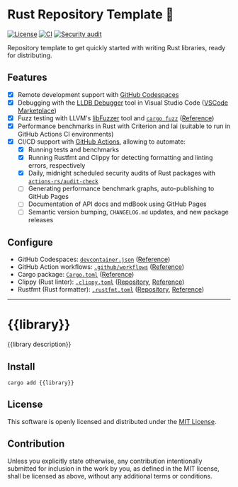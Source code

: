 # Rust Repository Template 🦀
[![License](https://img.shields.io/badge/license-MIT-green)](./LICENSE)
[![CI](https://github.com/nlp-rs/rust-template/actions/workflows/main.yml/badge.svg)](https://github.com/nlp-rs/rust-template/actions/workflows/main.yml)
[![Security audit](https://github.com/nlp-rs/rust-template/actions/workflows/security-audit.yml/badge.svg)](https://github.com/nlp-rs/rust-template/actions/workflows/security-audit.yml)

Repository template to get quickly started with writing Rust libraries, ready for distributing.

## Features
 - [x] Remote development support with [GitHub Codespaces](https://github.com/features/codespaces)
 - [x] Debugging with the [LLDB Debugger](https://lldb.llvm.org/) tool in Visual Studio Code ([VSCode Marketplace](https://marketplace.visualstudio.com/items?itemName=vadimcn.vscode-lldb))
 - [x] Fuzz testing with LLVM's [libFuzzer](https://llvm.org/docs/LibFuzzer.html) tool and [`cargo fuzz`](https://github.com/rust-fuzz/cargo-fuzz) ([Reference](https://rust-fuzz.github.io/book/introduction.html))
 - [x] Performance benchmarks in Rust with Criterion and Iai (suitable to run in GitHub Actions CI environments)
 - [x] CI/CD support with [GitHub Actions](https://github.com/features/actions), allowing to automate:
   - [x] Running tests and benchmarks
   - [x] Running Rustfmt and Clippy for detecting formatting and linting errors, respectively
   - [x] Daily, midnight scheduled security audits of Rust packages with [`actions-rs/audit-check`](https://github.com/actions-rs/audit-check)
   - [ ] Generating performance benchmark graphs, auto-publishing to GitHub Pages
   - [ ] Documentation of API docs and mdBook using GitHub Pages
   - [ ] Semantic version bumping, `CHANGELOG.md` updates, and new package releases

## Configure
 - GitHub Codespaces: [`devcontainer.json`](./.devcontainer/devcontainer.json) ([Reference](https://containers.dev/implementors/json_reference/))
 - GitHub Action workflows: [`.github/workflows`](./.github/workflows) ([Reference](https://docs.github.com/en/actions/using-workflows/workflow-syntax-for-github-actions))
 - Cargo package: [`Cargo.toml`](./Cargo.toml) ([Reference](https://doc.rust-lang.org/cargo/reference/manifest.html))
 - Clippy (Rust linter): [`.clippy.toml`](./.clippy.toml) ([Repository](https://github.com/rust-lang/rust-clippy), [Reference](https://rust-lang.github.io/rust-clippy/))
 - Rustfmt (Rust formatter): [`.rustfmt.toml`](./.rustfmt.toml) ([Repository](https://github.com/rust-lang/rustfmt), [Reference](https://rust-lang.github.io/rustfmt/))

----

# {{library}}
{{library description}}

## Install
```shell
cargo add {{library}}
```

## License
This software is openly licensed and distributed under the [MIT License](./LICENSE).

## Contribution
Unless you explicitly state otherwise, any contribution intentionally submitted for inclusion in the work by you, as defined in the MIT license, shall be licensed as above, without any additional terms or conditions.
